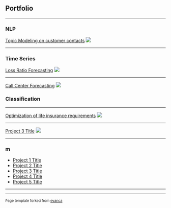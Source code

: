 ## Portfolio

---

### NLP

[Topic Modeling on customer contacts](/sample_page)
<img src="images/dummy_thumbnail.jpg?raw=true"/>

---

### Time Series

[Loss Ratio Forecasting](/sample_page)
<img src="images/dummy_thumbnail.jpg?raw=true"/>

---
[Call Center Forecasting](/sample_page)
<img src="images/dummy_thumbnail.jpg?raw=true"/>

### Classification
---
[Optimization of life insurance requirements](/pdf/sample_presentation.pdf)
<img src="images/dummy_thumbnail.jpg?raw=true"/>

---
[Project 3 Title](http://example.com/)
<img src="images/dummy_thumbnail.jpg?raw=true"/>

---

### m

- [Project 1 Title](http://example.com/)
- [Project 2 Title](http://example.com/)
- [Project 3 Title](http://example.com/)
- [Project 4 Title](http://example.com/)
- [Project 5 Title](http://example.com/)

---




---
<p style="font-size:11px">Page template forked from <a href="https://github.com/evanca/quick-portfolio">evanca</a></p>
<!-- Remove above link if you don't want to attibute -->
